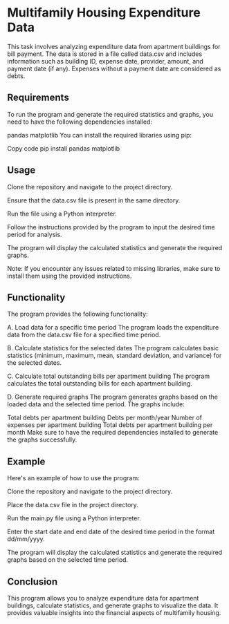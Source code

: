 # Multifamily Housing Expenditure Data
This task involves analyzing expenditure data from apartment buildings for bill payment. The data is stored in a file called data.csv and includes information such as building ID, expense date, provider, amount, and payment date (if any). Expenses without a payment date are considered as debts.

## Requirements
To run the program and generate the required statistics and graphs, you need to have the following dependencies installed:

pandas
matplotlib
You can install the required libraries using pip:

Copy code
pip install pandas matplotlib

## Usage
Clone the repository and navigate to the project directory.

Ensure that the data.csv file is present in the same directory.

Run the file using a Python interpreter.

Follow the instructions provided by the program to input the desired time period for analysis.

The program will display the calculated statistics and generate the required graphs.

Note: If you encounter any issues related to missing libraries, make sure to install them using the provided instructions.

## Functionality
The program provides the following functionality:

A. Load data for a specific time period
The program loads the expenditure data from the data.csv file for a specified time period.

B. Calculate statistics for the selected dates
The program calculates basic statistics (minimum, maximum, mean, standard deviation, and variance) for the selected dates.

C. Calculate total outstanding bills per apartment building
The program calculates the total outstanding bills for each apartment building.

D. Generate required graphs
The program generates graphs based on the loaded data and the selected time period. The graphs include:

Total debts per apartment building
Debts per month/year
Number of expenses per apartment building
Total debts per apartment building per month
Make sure to have the required dependencies installed to generate the graphs successfully.

## Example
Here's an example of how to use the program:

Clone the repository and navigate to the project directory.

Place the data.csv file in the project directory.

Run the main.py file using a Python interpreter.

Enter the start date and end date of the desired time period in the format dd/mm/yyyy.

The program will display the calculated statistics and generate the required graphs based on the selected time period.

## Conclusion
This program allows you to analyze expenditure data for apartment buildings, calculate statistics, and generate graphs to visualize the data. It provides valuable insights into the financial aspects of multifamily housing.
